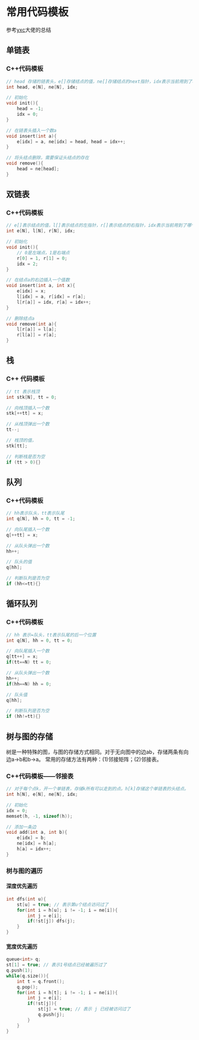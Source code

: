# 常用代码模板

参考[yxc](https://www.acwing.com/blog/content/404/)大佬的总结

## 单链表

### C++代码模板

```c++
// head 存储的链表头，e[]存储结点的值，ne[]存储结点的next指针，idx表示当前用到了哪个结点
int head, e[N], ne[N], idx;

// 初始化
void init(){
    head = -1;
    idx = 0;
}

// 在链表头插入一个数a
void insert(int a){
    e[idx] = a, ne[idx] = head, head = idx++;
}

// 将头结点删除，需要保证头结点的存在
void remove(){
    head = ne[head];
}
```

## 双链表

### C++代码模板

```c++
// e[]表示结点的值，l[]表示结点的左指针，r[]表示结点的右指针，idx表示当前用到了哪个结点
int e[N], l[N], r[N], idx;

// 初始化
void init(){
    // 0是左端点，1是右端点
    r[0] = 1, r[1] = 0;
    idx = 2;
}

// 在结点a的右边插入一个值数
void insert(int a, int x){
    e[idx] = x;
    l[idx] = a, r[idx] = r[a];
    l[r[a]] = idx, r[a] = idx++;
}

// 删除结点a
void remove(int a){
    l[r[a]] = l[a];
    r[l[a]] = r[a];
}
```

## 栈

### C++ 代码模板

```c++
// tt 表示栈顶
int stk[N], tt = 0;

// 向栈顶插入一个数
stk[++tt] = x;

// 从栈顶弹出一个数
tt--;

// 栈顶的值，
stk[tt];

// 判断栈是否为空
if (tt > 0){}
```

## 队列

### C++代码模板

```c++
// hh表示队头，tt表示队尾
int q[N], hh = 0, tt = -1;

// 向队尾插入一个数
q[++tt] = x;

// 从队头弹出一个数
hh++;

// 队头的值
q[hh];

// 判断队列是否为空
if (hh<=tt){}
```

## 循环队列

### C++代码模板

```c++
// hh 表示=队头，tt表示队尾的后一个位置
int q[N], hh = 0, tt = 0;

// 向队尾插入一个数
q[tt++] = x;
if(tt==N) tt = 0;

// 从队头弹出一个数
hh++;
if(hh==N) hh = 0;

// 队头值
q[hh];

// 判断队列是否为空
if (hh!=tt){}
```

## 树与图的存储

树是一种特殊的图，与图的存储方式相同。对于无向图中的边ab，存储两条有向边a->b和b->a。
常用的存储方法有两种：(1)邻接矩阵；(2)邻接表。

### C++代码模板——邻接表

```c++
// 对于每个点k，开一个单链表，存储k所有可以走到的点。h[k]存储这个单链表的头结点。
int h[N], e[N], ne[N], idx;

// 初始化
idx = 0;
memset(h, -1, sizeof(h));

// 添加一条边
void add(int a, int b){
    e[idx] = b;
    ne[idx] = h[a];
    h[a] = idx++;
}
```

### 树与图的遍历

#### 深度优先遍历

```c++
int dfs(int u){
    st[u] = true; // 表示第u个结点访问过了
    for(int i = h[u]; i != -1; i = ne[i]){
        int j = e[i];
        if(!st[j]) dfs(j);
    }
}
```

#### 宽度优先遍历

```c++
queue<int> q;
st[1] = true; // 表示1号结点已经被遍历过了
q.push(1);
while(q.size()){
    int t = q.front();
    q.pop();
    for(int i = h[t]; i != -1; i = ne[i]){
        int j = e[i];
        if(!st[j]){
            st[j] = true; // 表示 j 已经被访问过了
            q.push(j);
        }
    }
}
```